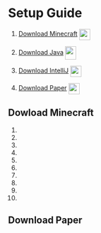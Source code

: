 # Setup Guide
1. [Download Minecraft](#download-minecraft) <img src="https://static.wikia.nocookie.net/minecraft_gamepedia/images/1/12/Grass_Block_JE2.png/revision/latest?cb=20200830142618" width="25px" align="center"/>

2. [Download Java](#download-java) <img src="https://cdn.freebiesupply.com/logos/large/2x/java-14-logo-png-transparent.png" width="25px" height="30px" align="center"/>

3. [Download IntelliJ](#download-intellij) <img src="https://upload.wikimedia.org/wikipedia/commons/thumb/9/9c/IntelliJ_IDEA_Icon.svg/768px-IntelliJ_IDEA_Icon.svg.png?20200803071016g" width="25px" align="center"/>

4. [Download Paper](#download-paper) <img src="https://cdn.worldvectorlogo.com/logos/papermc.svg" width="25px" align="center"/>


## Dowload Minecraft
1.
2.
3.
4.
5.
6.
7.
8.
9.
10.

## Download Paper
